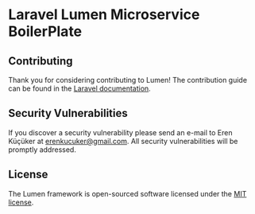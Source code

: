 # Laravel Lumen Microservice BoilerPlate



## Contributing

Thank you for considering contributing to Lumen! The contribution guide can be found in the [Laravel documentation](https://laravel.com/docs/contributions).

## Security Vulnerabilities

If you discover a security vulnerability please send an e-mail to Eren Küçüker at erenkucuker@gmail.com. All security vulnerabilities will be promptly addressed.

## License

The Lumen framework is open-sourced software licensed under the [MIT license](https://opensource.org/licenses/MIT).
